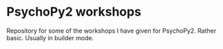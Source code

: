 PsychoPy2 workshops
===================

Repository for some of the workshops I have given for PsychoPy2. Rather 
basic. Usually in builder mode. 